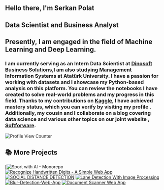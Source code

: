 Hello there, I'm Serkan Polat
------------------------------------
Data Scientist and Business Analyst
------------------------------------
Presently, I am engaged in the field of Machine Learning and Deep Learning.
------------------------------------
### I am currently serving as an Intern Data Scientist at [Dinosoft Business Solutions](https://dinosoft.com.tr/),I am also studying Management Information Systems at Atatürk University. I have a passion for working with datasets and I showcase my Python-based analysis on this platform. You can review the notebooks I have created to solve real-world problems and my progress in this field. Thanks to my contributions on [Kaggle](https://www.kaggle.com/serkanp), I have achieved mastery status, which you can verify by visiting my profile . Additionally, my cousin and I collaborate on a blog covering data science and various other topics on our joint website , [Softforware](https://softforware.tech/).

![Profile View Counter](https://komarev.com/ghpvc/?username=serkannpolatt)


## 📚 More Projects
[![Sport with AI - Monorepo](https://github.com/serkannpolatt/REAL-LIFE-DATA-SCIENCE-PROJECTS)
[![Recognize Handwritten Digits - A Simple Web App](https://github-readme-stats.vercel.app/api/pin/?username=Furkan-Gulsen&repo=Recognize-Handwritten-Digits&theme=dark)](https://github.com/Furkan-Gulsen/Recognize-Handwritten-Digits)
[![SOCIAL DISTANCE DETECTION](https://github-readme-stats.vercel.app/api/pin/?username=Furkan-Gulsen&repo=social-distance-detection&theme=dark)](https://github.com/Furkan-Gulsen/social-distance-detection)
[![Lane Detection With Image Processing](https://github-readme-stats.vercel.app/api/pin/?username=Furkan-Gulsen&repo=Lane-Detection-With-Image-Processing&theme=dark)](https://github.com/Furkan-Gulsen/Lane-Detection-With-Image-Processing)
[![Blur-Detection-Web-App](https://github-readme-stats.vercel.app/api/pin/?username=Furkan-Gulsen&repo=Blur-Detection-Web-App&theme=dark)](https://github.com/Furkan-Gulsen/Blur-Detection-Web-App)
[![Document Scanner Web App](https://github-readme-stats.vercel.app/api/pin/?username=Furkan-Gulsen&repo=Document-Scanner-Web-App&theme=dark)](https://github.com/Furkan-Gulsen/Document-Scanner-Web-App)









